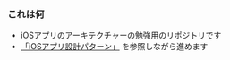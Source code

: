 ### これは何
- iOSアプリのアーキテクチャーの勉強用のリポジトリです
- [「iOSアプリ設計パターン」](https://peaks.cc/books/iOS_architecture) を参照しながら進めます
